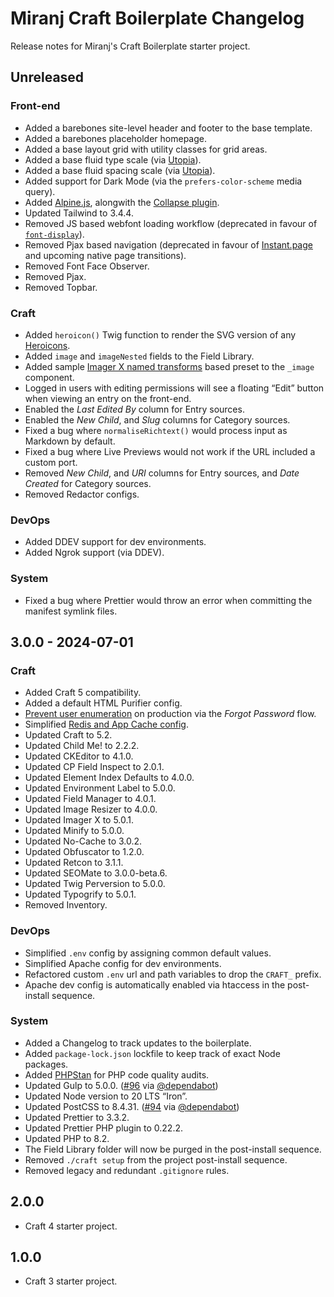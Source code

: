 # Miranj Craft Boilerplate Changelog

Release notes for Miranj's Craft Boilerplate starter project.

## Unreleased

### Front-end

- Added a barebones site-level header and footer to the base template.
- Added a barebones placeholder homepage.
- Added a base layout grid with utility classes for grid areas.
- Added a base fluid type scale (via [Utopia](https://utopia.fyi/type/calculator/)).
- Added a base fluid spacing scale (via [Utopia](https://utopia.fyi/space/calculator/)).
- Added support for Dark Mode (via the `prefers-color-scheme` media query).
- Added [Alpine.js](https://alpinejs.dev/), alongwith the [Collapse plugin](https://alpinejs.dev/plugins/collapse).
- Updated Tailwind to 3.4.4.
- Removed JS based webfont loading workflow (deprecated in favour of [`font-display`](https://developer.mozilla.org/en-US/docs/Web/CSS/@font-face/font-display)).
- Removed Pjax based navigation (deprecated in favour of [Instant.page](https://github.com/instantpage/instant.page) and upcoming native page transitions).
- Removed Font Face Observer.
- Removed Pjax.
- Removed Topbar.

### Craft

- Added `heroicon()` Twig function to render the SVG version of any [Heroicons](https://heroicons.com/).
- Added `image` and `imageNested` fields to the Field Library.
- Added sample [Imager X named transforms](https://imager-x.spacecat.ninja/usage/named-transforms.html) based preset to the `_image` component.
- Logged in users with editing permissions will see a floating “Edit” button when viewing an entry on the front-end.
- Enabled the _Last Edited By_ column for Entry sources.
- Enabled the _New Child_, and _Slug_ columns for Category sources.
- Fixed a bug where `normaliseRichtext()` would process input as Markdown by default.
- Fixed a bug where Live Previews would not work if the URL included a custom port.
- Removed _New Child_, and _URI_ columns for Entry sources, and _Date Created_ for Category sources.
- Removed Redactor configs.

### DevOps

- Added DDEV support for dev environments.
- Added Ngrok support (via DDEV).

### System

- Fixed a bug where Prettier would throw an error when committing the manifest symlink files.

## 3.0.0 - 2024-07-01

### Craft

- Added Craft 5 compatibility.
- Added a default HTML Purifier config.
- [Prevent user enumeration](https://craftcms.com/docs/5.x/reference/config/general.html#preventuserenumeration) on production via the _Forgot Password_ flow.
- Simplified [Redis and App Cache config](https://craftcms.com/docs/5.x/reference/config/app.html#redis-example).
- Updated Craft to 5.2.
- Updated Child Me! to 2.2.2.
- Updated CKEditor to 4.1.0.
- Updated CP Field Inspect to 2.0.1.
- Updated Element Index Defaults to 4.0.0.
- Updated Environment Label to 5.0.0.
- Updated Field Manager to 4.0.1.
- Updated Image Resizer to 4.0.0.
- Updated Imager X to 5.0.1.
- Updated Minify to 5.0.0.
- Updated No-Cache to 3.0.2.
- Updated Obfuscator to 1.2.0.
- Updated Retcon to 3.1.1.
- Updated SEOMate to 3.0.0-beta.6.
- Updated Twig Perversion to 5.0.0.
- Updated Typogrify to 5.0.1.
- Removed Inventory.

### DevOps

- Simplified `.env` config by assigning common default values.
- Simplified Apache config for dev environments.
- Refactored custom `.env` url and path variables to drop the `CRAFT_` prefix.
- Apache dev config is automatically enabled via htaccess in the post-install sequence.

### System

- Added a Changelog to track updates to the boilerplate.
- Added `package-lock.json` lockfile to keep track of exact Node packages.
- Added [PHPStan](https://github.com/craftcms/phpstan) for PHP code quality audits.
- Updated Gulp to 5.0.0. ([#96](https://github.com/miranj/craft-boilerplate/pull/96) via [@dependabot](https://github.com/apps/dependabot))
- Updated Node version to 20 LTS “Iron”.
- Updated PostCSS to 8.4.31. ([#94](https://github.com/miranj/craft-boilerplate/pull/94) via [@dependabot](https://github.com/apps/dependabot))
- Updated Prettier to 3.3.2.
- Updated Prettier PHP plugin to 0.22.2.
- Updated PHP to 8.2.
- The Field Library folder will now be purged in the post-install sequence.
- Removed `./craft setup` from the project post-install sequence.
- Removed legacy and redundant `.gitignore` rules.

## 2.0.0

- Craft 4 starter project.

## 1.0.0

- Craft 3 starter project.
